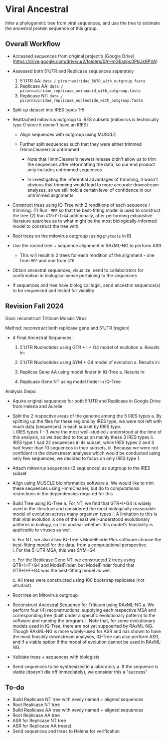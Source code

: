 # Viral Ancestral
Infer a phylogenetic tree from viral sequences, and use the tree to estimate the ancestral protein sequence of this group.

## Overall Workflow 

- Accessed sequences from original project's [Google Drive] (https://drive.google.com/drive/u/2/folders/0AHmGEazpc0PkUk9PVA) 

- Assessed both 5'UTR and Replicase sequences separately 
  1. 5'UTR AA: `data / picornaviridae_5UTR_with_outgroup.fasta`
  2. Replicase AA: `data / picornaviridae_replicase_aminoacid_with_outgroup.fasta`
  3. Replicase NT: `data / picornaviridae_replicase_nucleotide_with_outgroup.fasta`

- Split up dataset into IRES types 1-5

- Reattached mitovirus outgroup to IRES subsets (mitovirus is technically type 0 since it doesn't have an IRES)

  - Align sequences with outgroup using MUSCLE
  
  - Further split sequences such that they were either trimmed (HmmCleaner) or untrimmed 
  
    - Note that HmmCleaner's newest release didn't allow us to trim the sequences after reformatting the data, so our end product only includes untrimmed sequences 
    
    - In investigating the inferential advantages of trimming, it wasn't obvious that trimming would lead to more accurate downstream analyses, so we still hold a certain level of confidence in our untrimmed alignments 
    
- Construct trees using IQ-Tree with 2 renditions of each sequence / trimming: 
  (1) Run `-MFP` so that the best-fitting model is used to construct the tree 
  (2) Run `GTR+F+I+G4` additionally, after performing exhaustive literature searches as to what might be the most biologically-informed model to construct the tree with 
  
- Root trees on the mitovirus outgroup (using `phytools` in R)

- Use the rooted tree + sequence alignment in RAxML-NG to perform ASR 

  - This will result in 2 trees for each rendition of the alignment - one from `MFP` and one from `GTR`
  
- Obtain ancestral sequences, visualize, send to collaborators for confirmation in biological sense pertaining to the sequences 

- If sequences and tree have biological logic, send ancestral sequence(s) to be sequenced and tested for viability 

## Revision Fall 2024 

Goal: reconstruct Triticum Mosaic Virus 

Method: reconstruct both replicase gene and 5'UTR (region)

  - 4 Final Ancestral Sequences:
  
    1. 5'UTR Nucleotides using GTR + I + G4 model of evolution
      a. Results in: 
       
    2. 5'UTR Nucleotides using SYM + G4 model of evolution 
      a. Results in: 
      
    3. Replicse Gene AA using model finder in IQ-Tree 
      a. Results in: 
      
    4. Replicase Gene NT using model finder in IQ-Tree
    
Analysis Steps: 

  - Aquire original sequences for both 5'UTR and Replicase in Google Drive from Helena and Aurelie 
  
  - Split the 2 respective areas of the genome among the 5 IRES types 
    a. By splitting up the files for these regions by IRES type, we were not left with much data (sequences) in each subset by IRES type.  
      i. IRES types 1 - 3 were the most well-studied / understood at the time of this analysis, so we decided to focus on mainly these 3 IRES types
      ii. IRES type 1 had 22 sequences in its subset, while IRES types 2 and 3 had fewer than 10 sequences in their subsets.
      iii. Because we were not confident in the downstream analyses which would be conducted using very few sequences, we decided to focus on only IRES type 1.  
      
  - Attach mitovirus sequences (2 sequences) as outgroup to the IRES subset
    
  - Align using MUSCLE bioinformatics software 
    a. We would like to trim these sequences using HmmCleaner, but do to computational restrictions in the dependencies required for this 
    
  - Build Tree using IQ-Tree
    a. For NT, we find that GTR+I+G4 is widely used in the literature and considered the most biologically reasonable model of evolution across many organism types 
      i. A limitation to this is that viral evolution is one of the least well-understood evolutionary patterns in biology, so it is unclear whether this model's feasibility is applicable to viruses as well. 
      
    b. For NT, we also allow IQ-Tree's ModelFinderPlus software choose the best-fitting model for the data, from a computational perspective.  
      i. For the 5-UTR MSA, this was SYM+G4 
      
    c. For the Replicase Gene NT, we constructed 2 trees using GTR+I+F+G4 and ModelFinder, but ModelFinder found that GTR+I+F+G4 was the best-fitting model as well.  
    
    c. All trees were constructed using 100 bootstrap replicates (not ultrafast)
      
  - Root tree on Mitovirus outgroup     
      
  - Reconstruct Ancestral Sequence for Triticum using RAxML-NG
    a. We perform four (4) reconstructions, supplying each respective MSA and corresponding tree (built under a specific evolutionary pattern) to the software and running the program.
      i. Note that, for some evolutionary models used in IQ-Tree, there are not yet suppoerted by RAxML-NG.  Though RAxML-NG is more widely-used for ASR and has shown to have the most feasibly downstream analyses, IQ-Tree can also perform ASR, and if a viable option if the model of evolution cannot be used in RAxML-NG.  
      
  - Validate trees + sequences with biologists
  
  - Send sequences to be synthesized in a laboratory 
    a. If the sequence is viable (doesn't die off immediately), we consider this a "success"
    
    
## To-do

- Build Replicase NT tree with newly named + aligned sequences
- Root Replicase NT tree
- Build Replicase AA tree with newly named + aligned sequences
- Root Replicase AA tree
- ASR for Replicase NT tree
- ASR for Replicase AA tree(s)
- Send sequences and trees to Helena for verification   
  
  
  
  
  




